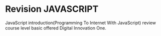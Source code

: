 # Revision JAVASCRIPT
JavaScript introduction(Programming To Internet With JavaScript) review course level basic offered Digital Innovation One.
